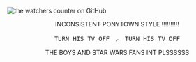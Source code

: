 ![the watchers counter on GitHub](https://komarev.com/ghpvc/?username=voughtint)




<p align="center"> INCONSISTENT PONYTOWN STYLE !!!!!!!!!!

<p align="center"> <kbd>TURN HIS TV OFF　⸝　TURN HIS TV OFF</kbd>

<p align="center"> THE BOYS AND STAR WARS FANS INT PLSSSSSS
